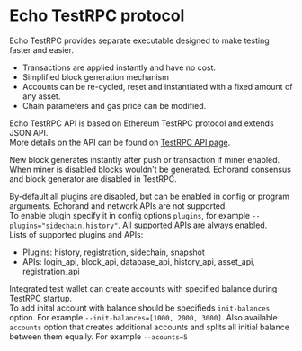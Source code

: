# Echo TestRPC protocol

Echo TestRPC provides separate executable designed to make testing faster and easier.

* Transactions are applied instantly and have no cost.
* Simplified block generation mechanism
* Accounts can be re-cycled, reset and instantiated with a fixed amount of any asset.
* Chain parameters and gas price can be modified.

Echo TestRPC API is based on Ethereum TestRPC protocol and extends JSON API.  
More details on the API can be found on [TestRPC API page](methods.md).

New block generates instantly after push or transaction if miner enabled. When miner is disabled blocks wouldn't be generated. Echorand consensus and block generator are disabled in TestRPC.

By-default all plugins are disabled, but can be enabled in config or program arguments. Echorand and network APIs are not supported.  
To enable plugin specify it in config options `plugins`, for example `--plugins="sidechain,history"`. All supported APIs are always enabled.  
Lists of supported plugins and APIs:
- Plugins: history, registration, sidechain, snapshot
- APIs: login_api, block_api, database_api, history_api, asset_api, registration_api


Integrated test wallet can create accounts with specified balance during TestRPC startup.  
To add inital account with balance should be specifieds `init-balances` option. For example `--init-balances=[1000, 2000, 3000]`. Also available `accounts` option that creates additional accounts and splits all initial balance between them equally. For example `--acounts=5`
